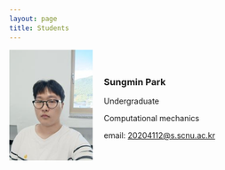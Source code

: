 ```yaml
---
layout: page
title: Students
---
```


<div style="display: flex; align-items: center;">
  <div style="flex: 0 0 150px; padding-right: 20px;">
    <img src="/assets/img/SMPark.jpg" alt="Sungmin Park" style="width: 100%; height: auto;">
  </div>
  <div>
    <h3>Sungmin Park</h3>
    <p>Undergraduate</p>
    <p>Computational mechanics</p>
    <p>email: <a href="mailto:20204112@s.scnu.ac.kr">20204112@s.scnu.ac.kr</a></p>
  </div>
</div>
